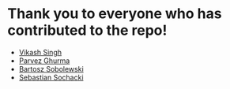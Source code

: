 # Thank you to everyone who has contributed to the repo!

- [Vikash Singh](https://www.linkedin.com/in/vikash-singh01)
- [Parvez Ghurma](https://www.linkedin.com/in/parvezghumra)
- [Bartosz Sobolewski](https://www.linkedin.com/in/bartoszsobolewski)
- [Sebastian Sochacki](https://www.linkedin.com/in/sebastian-sochacki-10b63865)
